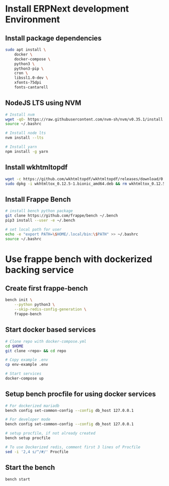 # Install ERPNext development Environment

## Install package dependencies

```sh
sudo apt install \
    docker \
    docker-compose \
    python3 \
    python3-pip \
    cron \
    libssl1.0-dev \
    xfonts-75dpi
    fonts-cantarell
```

## NodeJS LTS using NVM

```sh
# Install nvm
wget -qO- https://raw.githubusercontent.com/nvm-sh/nvm/v0.35.1/install.sh | bash
source ~/.bashrc

# Install node lts
nvm install --lts

# Install yarn
npm install -g yarn
```

## Install wkhtmltopdf

```sh
wget -c https://github.com/wkhtmltopdf/wkhtmltopdf/releases/download/0.12.5/wkhtmltox_0.12.5-1.bionic_amd64.deb
sudo dpkg -i wkhtmltox_0.12.5-1.bionic_amd64.deb && rm wkhtmltox_0.12.5-1.bionic_amd64.deb
```

## Install Frappe Bench

```sh
# install bench python package
git clone https://github.com/frappe/bench ~/.bench
pip3 install --user -e ~/.bench

# set local path for user
echo -e "export PATH=\$HOME/.local/bin:\$PATH" >> ~/.bashrc
source ~/.bashrc
```

# Use frappe bench with dockerized backing service

## Create first frappe-bench

```sh
bench init \
    --python python3 \
    --skip-redis-config-generation \
    frappe-bench
```

## Start docker based services

```sh
# Clone repo with docker-compose.yml
cd $HOME
git clone <repo> && cd repo

# Copy example .env
cp env-example .env

# Start services
docker-compose up
```

## Setup bench procfile for using docker services

```sh
# For dockerized mariadb
bench config set-common-config --config db_host 127.0.0.1

# For developer mode
bench config set-common-config --config db_host 127.0.0.1

# setup procfile, if not already created
bench setup procfile

# To use Dockerized redis, comment first 3 lines of Procfile
sed -i '2,4 s/^/#/' Procfile
```

## Start the bench

```sh
bench start
```
